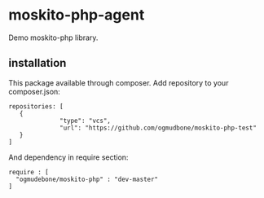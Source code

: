 # moskito-php-agent
Demo moskito-php library.
## installation
This package available through composer. Add repository to your composer.json:
```
repositories: [
   {
              "type": "vcs",
              "url": "https://github.com/ogmudbone/moskito-php-test"
   }
]
```
And dependency in require section:
```
require : [
  "ogmudebone/moskito-php" : "dev-master"
]
```
